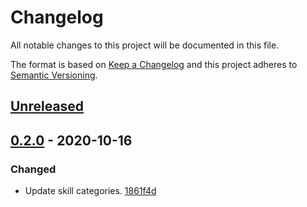 # Changelog

All notable changes to this project will be documented in this file.

The format is based on [Keep a Changelog](http://keepachangelog.com/)
and this project adheres to [Semantic Versioning](http://semver.org/).

## [Unreleased](https://github.com/atomist-skills/github-slash-commands-skill/compare/0.2.0...HEAD)

## [0.2.0](https://github.com/atomist-skills/github-slash-commands-skill/tree/0.2.0) - 2020-10-16

### Changed

-   Update skill categories. [1861f4d](https://github.com/atomist-skills/github-slash-commands-skill/commit/1861f4d942e98b325eda198d3cd6776986d7df0a)
